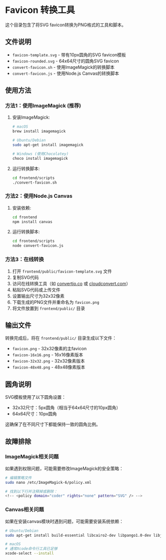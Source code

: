 # Favicon 转换工具

这个目录包含了将SVG favicon转换为PNG格式的工具和脚本。

## 文件说明

- `favicon-template.svg` - 带有10px圆角的SVG favicon模板
- `favicon-rounded.svg` - 64x64尺寸的圆角SVG favicon
- `convert-favicon.sh` - 使用ImageMagick的转换脚本
- `convert-favicon.js` - 使用Node.js Canvas的转换脚本

## 使用方法

### 方法1：使用ImageMagick (推荐)

1. 安装ImageMagick:
   ```bash
   # macOS
   brew install imagemagick
   
   # Ubuntu/Debian
   sudo apt-get install imagemagick
   
   # Windows (使用Chocolatey)
   choco install imagemagick
   ```

2. 运行转换脚本:
   ```bash
   cd frontend/scripts
   ./convert-favicon.sh
   ```

### 方法2：使用Node.js Canvas

1. 安装依赖:
   ```bash
   cd frontend
   npm install canvas
   ```

2. 运行转换脚本:
   ```bash
   cd frontend/scripts
   node convert-favicon.js
   ```

### 方法3：在线转换

1. 打开 `frontend/public/favicon-template.svg` 文件
2. 复制SVG代码
3. 访问在线转换工具（如 [convertio.co](https://convertio.co/svg-png/) 或 [cloudconvert.com](https://cloudconvert.com/svg-to-png)）
4. 粘贴SVG代码或上传文件
5. 设置输出尺寸为32x32像素
6. 下载生成的PNG文件并重命名为 `favicon.png`
7. 将文件放置到 `frontend/public/` 目录

## 输出文件

转换完成后，将在 `frontend/public/` 目录生成以下文件：

- `favicon.png` - 32x32像素的主favicon
- `favicon-16x16.png` - 16x16像素版本
- `favicon-32x32.png` - 32x32像素版本  
- `favicon-48x48.png` - 48x48像素版本

## 圆角说明

SVG模板使用了以下圆角设置：
- 32x32尺寸：5px圆角（相当于64x64尺寸的10px圆角）
- 64x64尺寸：10px圆角

这确保了在不同尺寸下都能保持一致的圆角比例。

## 故障排除

### ImageMagick相关问题

如果遇到权限问题，可能需要修改ImageMagick的安全策略：

```bash
# 编辑策略文件
sudo nano /etc/ImageMagick-6/policy.xml

# 找到以下行并注释掉或删除：
<!-- <policy domain="coder" rights="none" pattern="SVG" /> -->
```

### Canvas相关问题

如果在安装canvas模块时遇到问题，可能需要安装系统依赖：

```bash
# Ubuntu/Debian
sudo apt-get install build-essential libcairo2-dev libpango1.0-dev libjpeg-dev libgif-dev librsvg2-dev

# macOS
# 通常Xcode命令行工具已足够
xcode-select --install
```
